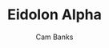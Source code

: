 ---
title: Eidolon Alpha
author: Cam Banks
link: https://www.cortexrpg.com/compendium/cortex-prime-game-handbook/
type: game
---